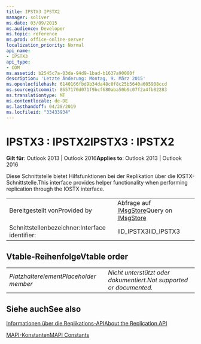```yaml
---
title: IPSTX3 IPSTX2
manager: soliver
ms.date: 03/09/2015
ms.audience: Developer
ms.topic: reference
ms.prod: office-online-server
localization_priority: Normal
api_name:
- IPSTX3
api_type:
- COM
ms.assetid: b2545c7a-03da-94d9-1bad-b1637a90080f
description: 'Letzte Änderung: Montag, 9. März 2015'
ms.openlocfilehash: 6140166fbd9b34da48c0f8c25b5640a605908ccd
ms.sourcegitcommit: 8657170d071f9bcf680aba50b9c07f2a4fb82283
ms.translationtype: MT
ms.contentlocale: de-DE
ms.lasthandoff: 04/28/2019
ms.locfileid: "33433934"
---
```

# <a name="ipstx3--ipstx2"></a><span data-ttu-id="47cc2-103">IPSTX3 : IPSTX2</span><span class="sxs-lookup"><span data-stu-id="47cc2-103">IPSTX3 : IPSTX2</span></span>

  
  
<span data-ttu-id="47cc2-104">**Gilt für**: Outlook 2013 | Outlook 2016</span><span class="sxs-lookup"><span data-stu-id="47cc2-104">**Applies to**: Outlook 2013 | Outlook 2016</span></span> 
  
<span data-ttu-id="47cc2-105">Diese Schnittstelle bietet Hilfsfunktionen bei der Replikation über die IOSTX-Schnittstelle.</span><span class="sxs-lookup"><span data-stu-id="47cc2-105">This interface provides helper functionality when performing replication through the IOSTX interface.</span></span>
  
|||
|:-----|:-----|
|<span data-ttu-id="47cc2-106">Bereitgestellt von</span><span class="sxs-lookup"><span data-stu-id="47cc2-106">Provided by</span></span>  <br/> |<span data-ttu-id="47cc2-107">Abfrage auf [IMsgStore](imsgstoreimapiprop.md)</span><span class="sxs-lookup"><span data-stu-id="47cc2-107">Query on [IMsgStore](imsgstoreimapiprop.md)</span></span> <br/> |
|<span data-ttu-id="47cc2-108">Schnittstellenbezeichner:</span><span class="sxs-lookup"><span data-stu-id="47cc2-108">Interface identifier:</span></span>  <br/> |<span data-ttu-id="47cc2-109">IID_IPSTX3</span><span class="sxs-lookup"><span data-stu-id="47cc2-109">IID_IPSTX3</span></span>  <br/> |
   
## <a name="vtable-order"></a><span data-ttu-id="47cc2-110">Vtable-Reihenfolge</span><span class="sxs-lookup"><span data-stu-id="47cc2-110">Vtable order</span></span>

|||
|:-----|:-----|
| <span data-ttu-id="47cc2-111">*Platzhalterelement*</span><span class="sxs-lookup"><span data-stu-id="47cc2-111">*Placeholder member*</span></span>  <br/> | <span data-ttu-id="47cc2-112">*Nicht unterstützt oder dokumentiert.*</span><span class="sxs-lookup"><span data-stu-id="47cc2-112">*Not supported or documented.*</span></span>  <br/> |
   
## <a name="see-also"></a><span data-ttu-id="47cc2-113">Siehe auch</span><span class="sxs-lookup"><span data-stu-id="47cc2-113">See also</span></span>



[<span data-ttu-id="47cc2-114">Informationen über die Replikations-API</span><span class="sxs-lookup"><span data-stu-id="47cc2-114">About the Replication API</span></span>](about-the-replication-api.md)
  
[<span data-ttu-id="47cc2-115">MAPI-Konstanten</span><span class="sxs-lookup"><span data-stu-id="47cc2-115">MAPI Constants</span></span>](mapi-constants.md)

